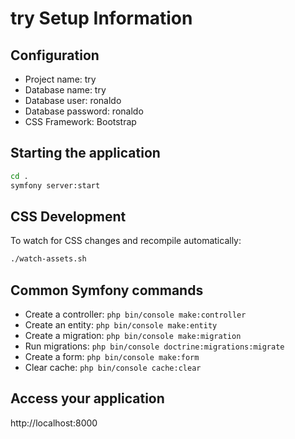 # try Setup Information

## Configuration
- Project name: try
- Database name: try
- Database user: ronaldo
- Database password: ronaldo
- CSS Framework: Bootstrap

## Starting the application
```bash
cd .
symfony server:start
```

## CSS Development
To watch for CSS changes and recompile automatically:
```bash
./watch-assets.sh
```

## Common Symfony commands
- Create a controller: `php bin/console make:controller`
- Create an entity: `php bin/console make:entity`
- Create a migration: `php bin/console make:migration`
- Run migrations: `php bin/console doctrine:migrations:migrate`
- Create a form: `php bin/console make:form`
- Clear cache: `php bin/console cache:clear`

## Access your application
http://localhost:8000
